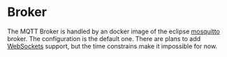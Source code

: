 # Broker

The MQTT Broker is handled by an docker image of the eclipse [mosquitto](https://mosquitto.org/) broker. The configuration is the default one.
There are plans to add [WebSockets](https://developer.mozilla.org/en-US/docs/Web/API/WebSockets_API) support, but the time constrains make it impossible for now.